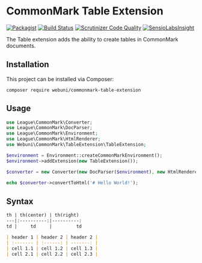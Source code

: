 CommonMark Table Extension
==========================

[![Packagist](https://img.shields.io/packagist/v/webuni/commonmark-table-extension.svg?style=flat-square)](https://packagist.org/packages/webuni/commonmark-table-extension)
[![Build Status](https://img.shields.io/travis/webuni/commonmark-table-extension.svg?style=flat-square)](https://travis-ci.org/webuni/commonmark-table-extension)
[![Scrutinizer Code Quality](https://img.shields.io/scrutinizer/g/webuni/commonmark-table-extension.svg?style=flat-square)](https://scrutinizer-ci.com/g/webuni/commonmark-table-extension)
[![SensioLabsInsight](https://img.shields.io/sensiolabs/i/d7a0bce6-6a3a-4b3c-abb1-0b69ad10513b.svg?style=flat-square)](https://insight.sensiolabs.com/projects/d7a0bce6-6a3a-4b3c-abb1-0b69ad10513b)

The Table extension adds the ability to create tables in CommonMark documents.

Installation
------------

This project can be installed via Composer:

    composer require webuni/commonmark-table-extension

Usage
-----

```php
use League\CommonMark\Converter;
use League\CommonMark\DocParser;
use League\CommonMark\Environment;
use League\CommonMark\HtmlRenderer;
use Webuni\CommonMark\TableExtension\TableExtension;

$environment = Environment::createCommonMarkEnvironment();
$environment->addExtension(new TableExtension());

$converter = new Converter(new DocParser($environment), new HtmlRenderer($environment));

echo $converter->convertToHtml('# Hello World!');
```

Syntax
------

```markdown
th | th(center) | th(right)
---|:----------:|----------:
td |     td     |         td
```

```markdown
| header 1 | header 2 | header 2 |
| :------- | :------: | -------: |
| cell 1.1 | cell 1.2 | cell 1.3 |
| cell 2.1 | cell 2.2 | cell 2.3 |
```

